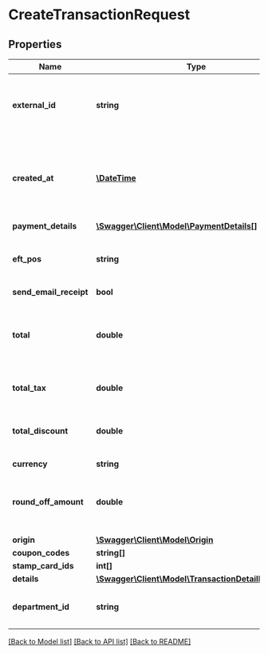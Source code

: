 # CreateTransactionRequest

## Properties
Name | Type | Description | Notes
------------ | ------------- | ------------- | -------------
**external_id** | **string** | The store&#x27;s transaction unique identifier. Eg. Order-1234 | [optional] 
**created_at** | [**\DateTime**](\DateTime.md) | The date and time the transaction was created in ISO 8601 format. | [optional] 
**payment_details** | [**\Swagger\Client\Model\PaymentDetails[]**](PaymentDetails.md) |  | [optional] 
**eft_pos** | **string** | Electronic funds transfer at point of sale | [optional] 
**send_email_receipt** | **bool** |  | [optional] 
**total** | **double** | Total amount paid by the customer, after discounts and taxes | [optional] 
**total_tax** | **double** | Total amount of taxes paid | [optional] 
**total_discount** | **double** | Discount amount applied to this purchase | [optional] 
**currency** | **string** |  | [optional] 
**round_off_amount** | **double** | Stores the specific value used for rounding calculations | [optional] 
**origin** | [**\Swagger\Client\Model\Origin**](Origin.md) |  | [optional] 
**coupon_codes** | **string[]** |  | [optional] 
**stamp_card_ids** | **int[]** |  | [optional] 
**details** | [**\Swagger\Client\Model\TransactionDetailRequest[]**](TransactionDetailRequest.md) |  | [optional] 
**department_id** | **string** | The Id assigned by the retailer | [optional] 

[[Back to Model list]](../../README.md#documentation-for-models) [[Back to API list]](../../README.md#documentation-for-api-endpoints) [[Back to README]](../../README.md)

